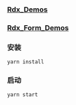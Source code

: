### [Rdx_Demos](https://github.com/chenzhiwei199/rdx)


### [Rdx_Form_Demos](https://github.com/chenzhiwei199/rdx/form)

### 安装
  `yarn install`
  
### 启动
  `yarn start`


